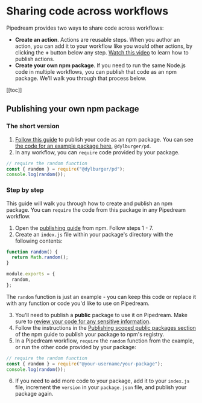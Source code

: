 # Sharing code across workflows

Pipedream provides two ways to share code across workflows:

- **Create an action**. Actions are reusable steps. When you author an action, you can add it to your workflow like you would other actions, by clicking the **+** button below any step. [Watch this video](/workflows/steps/actions/#creating-your-own-actions) to learn how to publish actions.
- **Create your own npm package**. If you need to run the same Node.js code in multiple workflows, you can publish that code as an npm package. We'll walk you through that process below.

[[toc]]

## Publishing your own npm package

### The short version

1. [Follow this guide](https://docs.npmjs.com/creating-and-publishing-scoped-public-packages) to publish your code as an npm package. You can see [the code for an example package here](https://github.com/dylburger/pd), `@dylburger/pd`.
2. In any workflow, you can `require` code provided by your package.

```javascript
// require the random function
const { random } = require("@dylburger/pd");
console.log(random());
```

### Step by step

This guide will walk you through how to create and publish an npm package. You can `require` the code from this package in any Pipedream workflow.

1. Open the [publishing guide](https://docs.npmjs.com/creating-and-publishing-scoped-public-packages) from npm. Follow steps 1 - 7.
2. Create an `index.js` file within your package's directory with the following contents:

```javascript
function random() {
  return Math.random();
}

module.exports = {
  random,
};
```

The `random` function is just an example - you can keep this code or replace it with any function or code you'd like to use on Pipedream.

3. You'll need to publish a **public** package to use it on Pipedream. Make sure to [review your code for any sensitive information](https://docs.npmjs.com/creating-and-publishing-scoped-public-packages#reviewing-package-contents-for-sensitive-or-unnecessary-information).
4. Follow the instructions in the [Publishing scoped public packages section](https://docs.npmjs.com/creating-and-publishing-scoped-public-packages#publishing-scoped-public-packages) of the npm guide to publish your package to npm's registry.
5. In a Pipedream workflow, `require` the `random` function from the example, or run the other code provided by your package:

```javascript
// require the random function
const { random } = require("@your-username/your-package");
console.log(random());
```

6. If you need to add more code to your package, add it to your `index.js` file, increment the `version` in your `package.json` file, and publish your package again.

<Footer />
